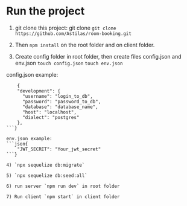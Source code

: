 # Run the project

1) git clone this project: git clone `git clone https://github.com/Astilas/room-booking.git`

2) Then `npm install` on the root folder and on client folder.

3) Create config folder in root folder, then create files config.json and env.json
    `touch config.json`
    `touch env.json`

config.json example:
```json{
    {
    "development": {
      "username": "login_to_db",
      "password": "password_to_db",
      "database": "database_name",
      "host": "localhost",
      "dialect": "postgres"
    },
```}

env.json example:
```json{
    "JWT_SECRET": "Your_jwt_secret"
```}

4) `npx sequelize db:migrate`

5) `npx sequelize db:seed:all`

6) run server `npm run dev` in root folder

7) Run client `npm start` in client folder